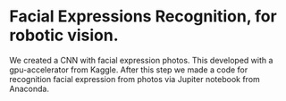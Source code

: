 # Facial Expressions Recognition, for robotic vision.

We created a CNN with facial expression photos. This developed with a gpu-accelerator from Kaggle. After this step we made a code for recognition facial expression from photos via Jupiter notebook from Anaconda.
